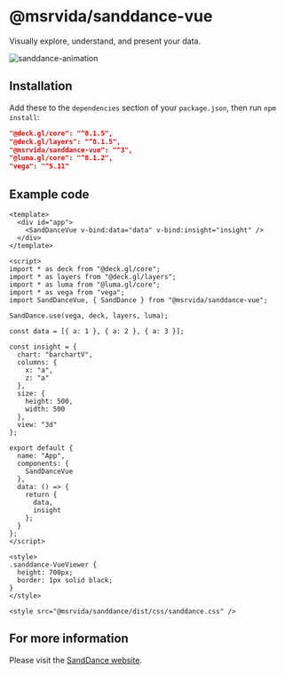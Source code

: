 # @msrvida/sanddance-vue

Visually explore, understand, and present your data.

![sanddance-animation](https://user-images.githubusercontent.com/11507384/54236654-52d42800-44d1-11e9-859e-6c5d297a46d2.gif)

## Installation

Add these to the `dependencies` section of your `package.json`, then run `npm install`:

```json
"@deck.gl/core": "^8.1.5",
"@deck.gl/layers": "^8.1.5",
"@msrvida/sanddance-vue": "^3",
"@luma.gl/core": "^8.1.2",
"vega": "^5.11"
```

## Example code

```
<template>
  <div id="app">
    <SandDanceVue v-bind:data="data" v-bind:insight="insight" />
  </div>
</template>

<script>
import * as deck from "@deck.gl/core";
import * as layers from "@deck.gl/layers";
import * as luma from "@luma.gl/core";
import * as vega from "vega";
import SandDanceVue, { SandDance } from "@msrvida/sanddance-vue";

SandDance.use(vega, deck, layers, luma);

const data = [{ a: 1 }, { a: 2 }, { a: 3 }];

const insight = {
  chart: "barchartV",
  columns: {
    x: "a",
    z: "a"
  },
  size: {
    height: 500,
    width: 500
  },
  view: "3d"
};

export default {
  name: "App",
  components: {
    SandDanceVue
  },
  data: () => {
    return {
      data,
      insight
    };
  }
};
</script>

<style>
.sanddance-VueViewer {
  height: 700px;
  border: 1px solid black;
}
</style>

<style src="@msrvida/sanddance/dist/css/sanddance.css" />
```

## For more information

Please visit the [SandDance website](https://microsoft.github.io/SandDance/).

